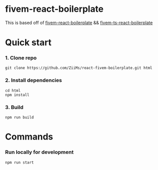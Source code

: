 # fivem-react-boilerplate
This is based off of [fivem-react-boilerplate](https://github.com/calumari/fivem-react-boilerplate) && [fivem-ts-react-boilerplate](https://github.com/99kr/fivem-ts-react-boilerplate) 

# Quick start
### 1. Clone repo
```
git clone https://github.com/ZiiMs/react-fivem-boilerplate.git html
```

### 2. Install dependencies
```
cd html
npm install
```

### 3. Build
```
npm run build
```
# Commands
### Run locally for development
```
npm run start
```
